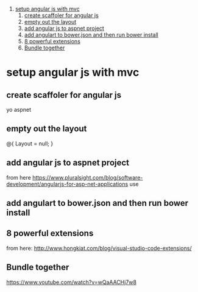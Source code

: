 <!-- TOC insertAnchor:true orderedList:true -->

1. [setup angular js with mvc](#setup-angular-js-with-mvc)
    1. [create scaffoler for angular js](#create-scaffoler-for-angular-js)
    2. [empty out the layout](#empty-out-the-layout)
    3. [add angular js to aspnet project](#add-angular-js-to-aspnet-project)
    4. [add angulart to bower.json and then run bower install](#add-angulart-to-bowerjson-and-then-run-bower-install)
    5. [8 powerful extensions](#8-powerful-extensions)
    6. [Bundle together](#bundle-together)

<!-- /TOC -->

<a id="markdown-setup-angular-js-with-mvc" name="setup-angular-js-with-mvc"></a>
# setup angular js with mvc

<a id="markdown-create-scaffoler-for-angular-js" name="create-scaffoler-for-angular-js"></a>
## create scaffoler for angular js
yo aspnet

<a id="markdown-empty-out-the-layout" name="empty-out-the-layout"></a>
## empty out the layout
@{
    Layout = null;
}

<a id="markdown-add-angular-js-to-aspnet-project" name="add-angular-js-to-aspnet-project"></a>
## add angular js to aspnet project
from here https://www.pluralsight.com/blog/software-development/angularjs-for-asp-net-applications
use

<a id="markdown-add-angulart-to-bowerjson-and-then-run-bower-install" name="add-angulart-to-bowerjson-and-then-run-bower-install"></a>
## add angulart to bower.json and then run bower install

<a id="markdown-8-powerful-extensions" name="8-powerful-extensions"></a>
## 8 powerful extensions
from here: http://www.hongkiat.com/blog/visual-studio-code-extensions/

<a id="markdown-bundle-together" name="bundle-together"></a>
## Bundle together
https://www.youtube.com/watch?v=wQaAACHj7w8
